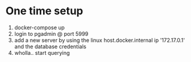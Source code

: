 # One time setup
1. docker-compose up
2. login to pgadmin @ port 5999
3. add a new server by using the linux host.docker.internal ip '172.17.0.1' and the database credentials
4. wholla.. start querying